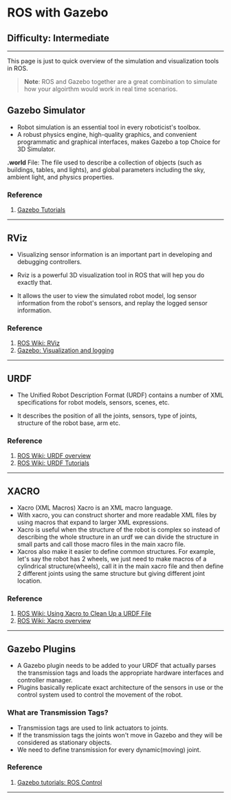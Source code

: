 # ROS with Gazebo

## Difficulty: Intermediate

---

This page is just to quick overview of the simulation and visualization tools in ROS. 

> **Note**: ROS and Gazebo together are a great combination to simulate how your algoirthm would work in real time scenarios. 

## Gazebo Simulator

- Robot simulation is an essential tool in every roboticist's toolbox.
- A robust physics engine, high-quality graphics, and convenient programmatic and graphical interfaces, makes Gazebo a top Choice for 3D Simulator.

**.world** File: The file used to describe a collection of objects (such as buildings, tables, and lights), and global parameters including the sky, ambient light, and physics properties.

### Reference

1. [Gazebo Tutorials](http://gazebosim.org/tutorials)

---

## RViz

- Visualizing sensor information is an important part in developing and debugging controllers. 

- Rviz is a powerful 3D visualization tool in ROS that will hep you do exactly that.

- It allows the user to view the simulated robot model, log sensor information from the robot's sensors, and replay the logged sensor information.

### Reference

1. [ROS Wiki: RViz](http://wiki.ros.org/rviz)
1. [Gazebo: Visualization and logging](http://gazebosim.org/tutorials?tut=drcsim_visualization&cat=drcsim)

---

## URDF

- The Unified Robot Description Format (URDF) contains a number of XML specifications for robot models, sensors, scenes, etc. 

- It describes the position of all the joints, sensors, type of joints, structure of the robot base, arm etc. 

### Reference

1. [ROS Wiki: URDF overview](http://wiki.ros.org/urdf)
1. [ROS Wiki: URDF Tutorials](http://wiki.ros.org/urdf/Tutorials)

---

## XACRO

- Xacro (XML Macros) Xacro is an XML macro language. 
- With xacro, you can construct shorter and more readable XML files by using macros that expand to larger XML expressions.
- Xacro is useful when the structure of the robot is complex so instead of describing the whole structure in an urdf we can divide the structure in small parts and call those macro files in the main xacro file.
- Xacros also make it easier to define common structures. For example, let's say the robot has 2 wheels, we just need to make macros of a cylindrical structure(wheels), call it in the main xacro file and then define 2 different joints using the same structure but giving different joint location. 

### Reference

1. [ROS Wiki: Using Xacro to Clean Up a URDF File](http://wiki.ros.org/urdf/Tutorials/Using%20Xacro%20to%20Clean%20Up%20a%20URDF%20File)
1. [ROS Wiki: Xacro overview](http://wiki.ros.org/xacro)

---

## Gazebo Plugins

- A Gazebo plugin needs to be added to your URDF that actually parses the transmission tags and loads the appropriate hardware interfaces and controller manager. 
- Plugins basically replicate exact architecture of the sensors in use or the control system used to control the movement of the robot. 

### What are Transmission Tags?

- Transmission tags are used to link actuators to joints. 
- If the transmission tags the joints won't move in Gazebo and they will be considered as stationary objects.
- We need to define transmission for every dynamic(moving) joint. 

### Reference

1. [Gazebo tutorials: ROS Control](http://gazebosim.org/tutorials/?tut=ros_control#Aboutros_control)

---

